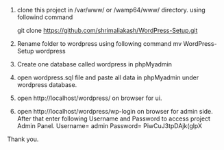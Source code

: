 1.	clone this project in /var/www/ or 	/wamp64/www/ directory. using followind command 
	
	git clone https://github.com/shrimaliakash/WordPress-Setup.git
2.	Rename folder to wordpress using following command
	mv WordPress-Setup wordpress
3.	Create one database called wordpress in phpMyadmin
4.	open wordpress.sql file and paste all data in phpMyadmin under wordpress database.
5.	open http://localhost/wordpress/  on browser for ui.
6.	open http://localhost/wordpress/wp-login on browser for admin side.
	After that enter following Username and Password to access project Admin Panel.
	Username=		admin
	Password=		PiwCuJ3tpDAjk(glpX

Thank you.
